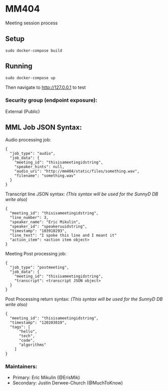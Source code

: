# MM404

Meeting session process

## Setup

```
sudo docker-compose build
```

## Running

```
sudo docker-compose up
```

Then navigate to http://127.0.0.1 to test

### Security group (endpoint exposure):

External (Public)

## MML Job JSON Syntax:

Audio processing job:

```
{
  "job_type": "audio",
  "job_data": {
    "meeting_id": "thisisameetingidstring",
    "speaker_hints": null,
    "audio_uri": "http://mm404/static/files/something.wav",
    "filename": "something.wav"
  }
}
```

Transcript line JSON syntax: _(This syntax will be used for the SunnyD DB write also)_

```
{
  "meeting_id": "thisisameetingidstring",
  "line_number": 3,
  "speaker_name": "Eric Mikulin",
  "speaker_id": "speakeruuidstring",
  "timestamp": "103910293",
  "line_text": "I spoke this line and I meant it"
  "action_item": <action item object>
}
```

Meeting Post processing job:

```
{
  "job_type": "postmeeting",
  "job_data": {
    "meeting_id": "thisisameetingidstring",
    "transcript": <transcript JSON object>
  }
}
```

Post Processing return syntax: _(This syntax will be used for the SunnyD DB write also)_

```
{
  "meeting_id": "thisisameetingidstring",
  "timestamp": "120203019",
  "tags": [
      "hello",
      "tech",
      "code",
      "algorithms"
    ]
}
```

### Maintainers:

- Primary: Eric Mikulin (@ErisMik)
- Secondary: Justin Derwee-Church (@MuchToKnow)
